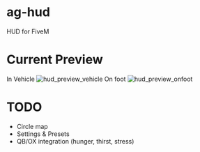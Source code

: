 # ag-hud
HUD for FiveM

# Current Preview 
 In Vehicle
![hud_preview_vehicle](https://github.com/Agnarz/ag-hud/assets/45544559/e5872070-cb80-4d69-bb86-3adcf8cbba82)
  On foot
![hud_preview_onfoot](https://github.com/Agnarz/ag-hud/assets/45544559/ba1a5997-01c9-4d3b-aff2-f90e18f60659)

# TODO
- Circle map
- Settings & Presets
- QB/OX integration (hunger, thirst, stress)
